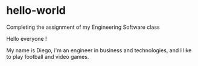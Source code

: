 # hello-world
Completing the assignment of my Engineering Software class

Hello everyone !

My name is Diego, i'm an engineer in business and technologies, and I like to play football
and video games.

